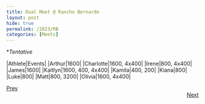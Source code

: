 ```yaml
---
title: Dual Meet @ Rancho Bernardo
layout: post
hide: true
permalink: /2023/RB
categories: [Meets]
---
```


**Tentative*

|Athlete|Events|
|Arthur|1600|
|Charlotte|1600, 4x400|
|Irene|800, 4x400|
|James|1600|
|Kaitlyn|1600, 400, 4x400|
|Kamila|400, 200|
|Kiana|800|
|Luke|800|
|Matt|800, 3200|
|Olivia|1600, 4x400|

<div style="text-align: left"> <a href="{{site.baseurl}}/2023/JI">Prev</a></div> 
<div style="text-align: right"> <a href="{{site.baseurl}}/2023/FS">Next</a></div>
